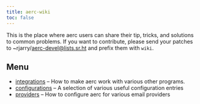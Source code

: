 ```yaml
---
title: aerc-wiki
toc: false
---
```


This is the place where aerc users can share their tip, tricks, and solutions
to common problems. If you want to contribute, please send your patches to
~rjarry/aerc-devel@lists.sr.ht and prefix them with `wiki`.

## Menu

- [integrations](integrations/index.md) – How to make aerc work with various
  other programs.
- [configurations](configurations/index.md) – A selection of various useful
  configuration entries
- [providers](providers/index.md) – How to configure aerc for various email
  providers
